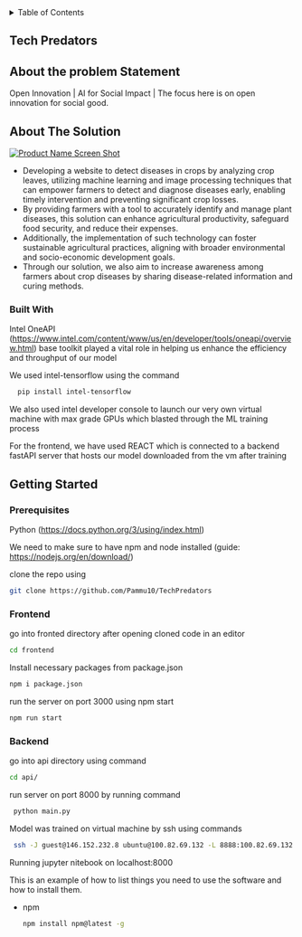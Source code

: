 
<!-- TABLE OF CONTENTS -->
<details>
  <summary>Table of Contents</summary>
  <ol>
    <li>
      <a href="#team-name">Tech Predators</a>
    </li>
    <li>
      <a href="#about-the-problem-statement">About The Problem Statement</a>
    <li>
      <a href="#about-the-project">About The Solution</a>
      <ul>
        <li><a href="#built-with">Built With</a></li>
      </ul>
    </li>
    <li>
      <a href="#getting-started">Getting Started</a>
      <ul>
        <li><a href="#prerequisites">Prerequisites</a></li>
        <li><a href="#installation">Installation</a></li>
      </ul>
    </li>
    <li><a href="#usage">Usage</a></li>
    <li><a href="#roadmap">Roadmap</a></li>
    <li><a href="#contributing">Contributing</a></li>
    <li><a href="#acknowledgments">Acknowledgments</a></li>
  </ol>
</details>

## Tech Predators



## About the problem Statement
Open Innovation | AI for Social Impact | The focus here is on open innovation for social good.


<!-- ABOUT THE PROJECT -->
## About The Solution

[![Product Name Screen Shot][product-screenshot]](https://example.com)

<ul>
  <li>
    Developing a website to detect diseases in crops by analyzing crop leaves, utilizing machine learning and image processing techniques that can empower farmers to detect and diagnose diseases early, enabling timely intervention and preventing significant crop losses.</li><li>By providing farmers with a tool to accurately identify and manage plant diseases, this solution can enhance agricultural productivity, safeguard food security, and reduce their expenses. 
</li><li>Additionally, the implementation of such technology can foster sustainable agricultural practices, aligning with broader environmental and socio-economic development goals.
</li>
<li>Through our solution, we also aim to increase awareness among farmers about crop diseases by sharing disease-related information and curing methods.
</li> 
  </ul>


### Built With


Intel OneAPI (https://www.intel.com/content/www/us/en/developer/tools/oneapi/overview.html) base toolkit played a vital role in helping us enhance the efficiency and throughput of our model

We used intel-tensorflow using the command 
```sh
  pip install intel-tensorflow
  ```

We also used intel developer console to launch our very own virtual machine with max grade GPUs which blasted through the ML training process 

For the frontend, we have used REACT which is connected to a backend fastAPI server that hosts our model downloaded from the vm after training


<!-- GETTING STARTED -->
## Getting Started

### Prerequisites

Python (https://docs.python.org/3/using/index.html)

We need to make sure to have npm and node installed (guide: https://nodejs.org/en/download/)


clone the repo using 

  ```sh
  git clone https://github.com/Pammu10/TechPredators
  ```


### Frontend

go into fronted directory after opening cloned code in an editor

  ```sh
  cd frontend
  ```

Install necessary packages from package.json

  ```sh
  npm i package.json
  ```

run the server on port 3000 using npm start

  ```sh
  npm run start
  ```

### Backend

go into api directory using command

  ```sh
  cd api/
  ```


run server on port 8000 by running command 

 ```sh
  python main.py
  ```


Model was trained on virtual machine by ssh using commands 

 ```sh
  ssh -J guest@146.152.232.8 ubuntu@100.82.69.132 -L 8888:100.82.69.132    
  ```
Running jupyter nitebook on localhost:8000

This is an example of how to list things you need to use the software and how to install them.
* npm
  ```sh
  npm install npm@latest -g
  ```






<!-- MARKDOWN LINKS & IMAGES -->
<!-- https://www.markdownguide.org/basic-syntax/#reference-style-links -->
[contributors-shield]: https://img.shields.io/github/contributors/othneildrew/Best-README-Template.svg?style=for-the-badge
[contributors-url]: https://github.com/othneildrew/Best-README-Template/graphs/contributors
[forks-shield]: https://img.shields.io/github/forks/othneildrew/Best-README-Template.svg?style=for-the-badge
[forks-url]: https://github.com/othneildrew/Best-README-Template/network/members
[stars-shield]: https://img.shields.io/github/stars/othneildrew/Best-README-Template.svg?style=for-the-badge
[stars-url]: https://github.com/othneildrew/Best-README-Template/stargazers
[issues-shield]: https://img.shields.io/github/issues/othneildrew/Best-README-Template.svg?style=for-the-badge
[issues-url]: https://github.com/othneildrew/Best-README-Template/issues
[license-shield]: https://img.shields.io/github/license/othneildrew/Best-README-Template.svg?style=for-the-badge
[license-url]: https://github.com/othneildrew/Best-README-Template/blob/master/LICENSE.txt
[linkedin-shield]: https://img.shields.io/badge/-LinkedIn-black.svg?style=for-the-badge&logo=linkedin&colorB=555
[linkedin-url]: https://linkedin.com/in/othneildrew
[product-screenshot]: images/screenshot.png
[Next.js]: https://img.shields.io/badge/next.js-000000?style=for-the-badge&logo=nextdotjs&logoColor=white
[Next-url]: https://nextjs.org/
[React.js]: https://img.shields.io/badge/React-20232A?style=for-the-badge&logo=react&logoColor=61DAFB
[React-url]: https://reactjs.org/
[Vue.js]: https://img.shields.io/badge/Vue.js-35495E?style=for-the-badge&logo=vuedotjs&logoColor=4FC08D
[Vue-url]: https://vuejs.org/
[Angular.io]: https://img.shields.io/badge/Angular-DD0031?style=for-the-badge&logo=angular&logoColor=white
[Angular-url]: https://angular.io/
[Svelte.dev]: https://img.shields.io/badge/Svelte-4A4A55?style=for-the-badge&logo=svelte&logoColor=FF3E00
[Svelte-url]: https://svelte.dev/
[Laravel.com]: https://img.shields.io/badge/Laravel-FF2D20?style=for-the-badge&logo=laravel&logoColor=white
[Laravel-url]: https://laravel.com
[Bootstrap.com]: https://img.shields.io/badge/Bootstrap-563D7C?style=for-the-badge&logo=bootstrap&logoColor=white
[Bootstrap-url]: https://getbootstrap.com
[JQuery.com]: https://img.shields.io/badge/jQuery-0769AD?style=for-the-badge&logo=jquery&logoColor=white
[JQuery-url]: https://jquery.com 
